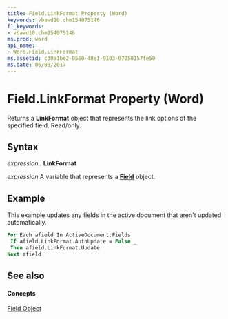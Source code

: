 ```yaml
---
title: Field.LinkFormat Property (Word)
keywords: vbawd10.chm154075146
f1_keywords:
- vbawd10.chm154075146
ms.prod: word
api_name:
- Word.Field.LinkFormat
ms.assetid: c30a1be2-0560-48e1-9103-07050157fe50
ms.date: 06/08/2017
---
```



# Field.LinkFormat Property (Word)

Returns a **LinkFormat** object that represents the link options of the specified field. Read/only.


## Syntax

 _expression_ . **LinkFormat**

 _expression_ A variable that represents a **[Field](field-object-word.md)** object.


## Example

This example updates any fields in the active document that aren't updated automatically.


```vb
For Each afield In ActiveDocument.Fields 
 If afield.LinkFormat.AutoUpdate = False _ 
 Then afield.LinkFormat.Update 
Next afield
```


## See also


#### Concepts


[Field Object](field-object-word.md)

